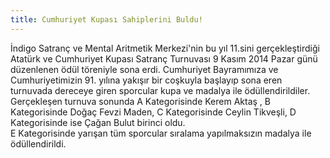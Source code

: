 ```yaml
---
title: Cumhuriyet Kupası Sahiplerini Buldu!
---
```


İndigo Satranç ve Mental Aritmetik Merkezi'nin bu yıl 11.sini gerçekleştirdiği Atatürk ve Cumhuriyet Kupası Satranç Turnuvası 9 Kasım 2014 Pazar günü düzenlenen ödül töreniyle sona erdi. Cumhuriyet Bayramımıza ve Cumhuriyetimizin 91. yılına yakışır bir coşkuyla başlayıp sona eren turnuvada dereceye giren sporcular kupa ve madalya ile ödüllendirildiler. Gerçekleşen turnuva sonunda A Kategorisinde Kerem Aktaş , B Kategorisinde Doğaç Fevzi Maden, C Kategorisinde Ceylin Tikveşli, D Kategorisinde ise Çağan Bulut birinci oldu.  
E Kategorisinde yarışan tüm sporcular sıralama yapılmaksızın madalya ile ödüllendirildi.

